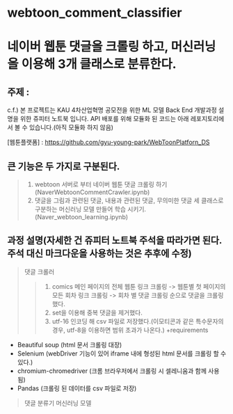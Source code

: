 # webtoon_comment_classifier
네이버 웹툰 댓글을 크롤링 하고, 머신러닝을 이용해 3개 클래스로 분류한다.
=

주제 : 
-
c.f.) 본 프로젝트는 KAU 4차산업혁명 공모전을 위한 ML 모델 Back End 개발과정 설명을 위한 쥬피터 노트북 입니다.
API 배포를 위해 모듈화 된 코드는 아래 레포지토리에서 볼 수 있습니다.(아직 모듈화 하지 않음)

[웹툰플랫폼] : https://github.com/gyu-young-park/WebToonPlatforn_DS

큰 기능은 두 가지로 구분된다.
-
>1. webtoon 서버로 부터 네이버 웹툰 댓글 크롤링 하기(NaverWebtoonCommentCrawler.ipynb)
>2. 댓글을 그림과 관련된 댓글, 내용과 관련된 댓글, 무의미한 댓글 세 클래스로 구분하는 머신러닝 모델 만들어 학습 시키기.(Naver_webtoon_learning.ipynb)

과정 설명(자세한 건 쥬피터 노트북 주석을 따라가면 된다. 주석 대신 마크다운을 사용하는 것은 추후에 수정)
-

>댓글 크롤러
>>1. comics 메인 페이지의 전체 웹툰 링크 크롤링 -> 웹툰별 첫 페이지의 모든 회차 링크 크롤링 -> 회차 별 댓글 크롤링 순으로 댓글을 크롤링 했다.
>>2. set을 이용해 중복 댓글을 제거했다.
>>3. utf-16 인코딩 해 csv 파일로 저장했다.(이모티콘과 같은 특수문자의 경우, utf-8을 이용하면 범위 초과가 나온다.)
+requirements
  - Beautiful soup (html 문서 크롤링 대장)
  - Selenium (webDriver 기능이 있어 iframe 내에 형성된 html 문서를 크롤링 할 수 있다.)
  - chromium-chromedriver (크롬 브라우저에서 크롤링 시 셀레니움과 함께 사용됨)
  - Pandas (크롤링 된 데이터를 csv 파일로 저장)



>댓글 분류기 머신러닝 모델
